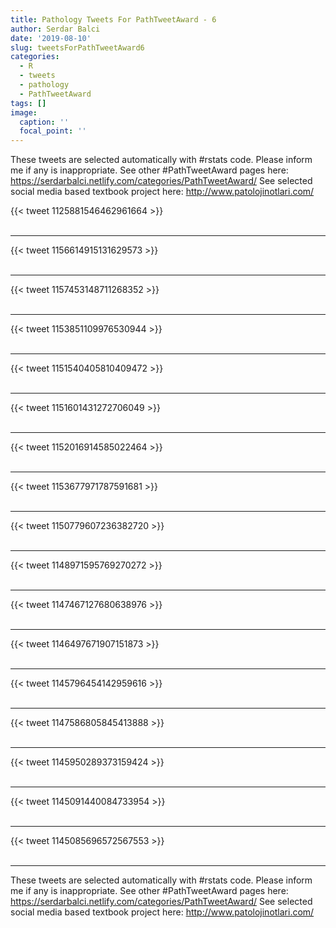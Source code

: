 ```yaml
---
title: Pathology Tweets For PathTweetAward - 6
author: Serdar Balci
date: '2019-08-10'
slug: tweetsForPathTweetAward6
categories:
  - R
  - tweets
  - pathology
  - PathTweetAward
tags: []
image:
  caption: ''
  focal_point: ''
---
```



These tweets are selected automatically with #rstats code. Please inform me if any is inappropriate.
See other #PathTweetAward pages here: https://serdarbalci.netlify.com/categories/PathTweetAward/ 
See selected social media based textbook project here: http://www.patolojinotlari.com/

{{< tweet 1125881546462961664 >}}
<br>
<br>
<hr>
{{< tweet 1156614915131629573 >}}
<br>
<br>
<hr>
{{< tweet 1157453148711268352 >}}
<br>
<br>
<hr>
{{< tweet 1153851109976530944 >}}
<br>
<br>
<hr>
{{< tweet 1151540405810409472 >}}
<br>
<br>
<hr>
{{< tweet 1151601431272706049 >}}
<br>
<br>
<hr>
{{< tweet 1152016914585022464 >}}
<br>
<br>
<hr>
{{< tweet 1153677971787591681 >}}
<br>
<br>
<hr>
{{< tweet 1150779607236382720 >}}
<br>
<br>
<hr>
{{< tweet 1148971595769270272 >}}
<br>
<br>
<hr>
{{< tweet 1147467127680638976 >}}
<br>
<br>
<hr>
{{< tweet 1146497671907151873 >}}
<br>
<br>
<hr>
{{< tweet 1145796454142959616 >}}
<br>
<br>
<hr>
{{< tweet 1147586805845413888 >}}
<br>
<br>
<hr>
{{< tweet 1145950289373159424 >}}
<br>
<br>
<hr>
{{< tweet 1145091440084733954 >}}
<br>
<br>
<hr>
{{< tweet 1145085696572567553 >}}
<br>
<br>
<hr>


These tweets are selected automatically with #rstats code. Please inform me if any is inappropriate.
See other #PathTweetAward pages here: https://serdarbalci.netlify.com/categories/PathTweetAward/ 
See selected social media based textbook project here: http://www.patolojinotlari.com/
